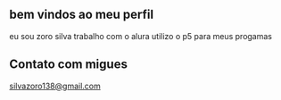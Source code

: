 ## bem vindos ao meu perfil

 eu sou zoro silva
 trabalho com o alura 
 utilizo o p5 para meus progamas

## Contato com migues
silvazoro138@gmail.com
